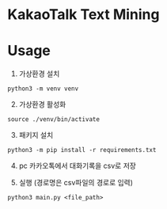 # KakaoTalk Text Mining

# Usage

1. 가상환경 설치

```shell
python3 -m venv venv
```

2. 가상환경 활성화

```shell
source ./venv/bin/activate
```

3. 패키지 설치

```shell
python3 -m pip install -r requirements.txt
```

4. pc 카카오톡에서 대화기록을 csv로 저장

5. 실행 (경로명은 csv파일의 경로로 입력)

```shell
python3 main.py <file_path>
```
